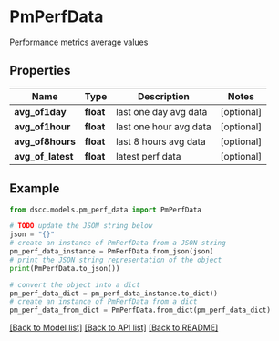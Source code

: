 # PmPerfData

Performance metrics average values

## Properties

Name | Type | Description | Notes
------------ | ------------- | ------------- | -------------
**avg_of1day** | **float** | last one day avg data | [optional] 
**avg_of1hour** | **float** | last one hour avg data | [optional] 
**avg_of8hours** | **float** | last 8 hours avg data | [optional] 
**avg_of_latest** | **float** | latest perf data | [optional] 

## Example

```python
from dscc.models.pm_perf_data import PmPerfData

# TODO update the JSON string below
json = "{}"
# create an instance of PmPerfData from a JSON string
pm_perf_data_instance = PmPerfData.from_json(json)
# print the JSON string representation of the object
print(PmPerfData.to_json())

# convert the object into a dict
pm_perf_data_dict = pm_perf_data_instance.to_dict()
# create an instance of PmPerfData from a dict
pm_perf_data_from_dict = PmPerfData.from_dict(pm_perf_data_dict)
```
[[Back to Model list]](../README.md#documentation-for-models) [[Back to API list]](../README.md#documentation-for-api-endpoints) [[Back to README]](../README.md)


